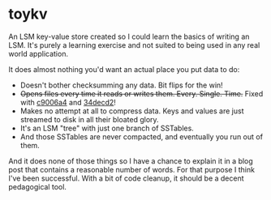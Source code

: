 # toykv

An LSM key-value store created so I could learn the basics of writing an LSM.
It's purely a learning exercise and not suited to being used in any real world
application.

It does almost nothing you'd want an actual place you put data to do:

- Doesn't bother checksumming any data. Bit flips for the win!
- ~~Opens files every time it reads or writes them. Every. Single. Time.~~ Fixed
  with
  [c9006a4](https://github.com/mikerhodes/toykv/commit/c9006a4047a7e4db68c10752ff1113d8788784dd)
  and
  [34decd2](https://github.com/mikerhodes/toykv/commit/34decd29aea6757269afa5c16713a39f2c9e842f)!
- Makes no attempt at all to compress data. Keys and values are just streamed to
  disk in all their bloated glory.
- It's an LSM "tree" with just one branch of SSTables.
- And those SSTables are never compacted, and eventually you run out of them.

And it does none of those things so I have a chance to explain it in a blog post
that contains a reasonable number of words. For that purpose I think I've been
successful. With a bit of code cleanup, it should be a decent pedagogical tool.
